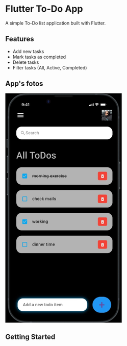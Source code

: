 
# Flutter To-Do App

A simple To-Do list application built with Flutter.

## Features

- Add new tasks
- Mark tasks as completed
- Delete tasks
- Filter tasks (All, Active, Completed)

## App's fotos

![Home Screen](images/ToDoListApp.png)

## Getting Started